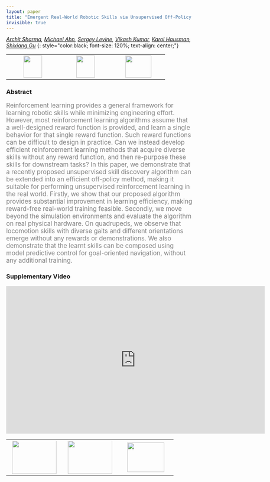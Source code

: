 ```yaml
---
layout: paper
title: "Emergent Real-World Robotic Skills via Unsupervised Off-Policy Reinforcement Learning"
invisible: true
---
```

*[Archit Sharma](https://architsharma97.github.io/), [Michael Ahn](http://), [Sergey Levine](https://people.eecs.berkeley.edu/~svlevine/), [Vikash Kumar](https://vikashplus.github.io/), [Karol Hausman](https://karolhausman.github.io/), [Shixiang Gu](https://sites.google.com/view/gugurus/home)*
{: style="color:black; font-size: 120%; text-align: center;"}

<table width="30%"> <tr>
<td style="width: 20%; text-align: center;"><a href="http://www.roboticsproceedings.org/rss16/p053.pdf"><img src="{{ site.baseurl }}/images/paper_link.png"
width = "50"  height = "60"/> </a> </td>

<td style="width: 20%; text-align: center;"><a href="https://sites.google.com/view/dads-skill"><img src="{{ site.baseurl }}/images/website_link.png"
width = "50"  height = "60"/> </a> </td>

<td style="width: 20%; text-align: center;"><a href="nan"><img src="{{ site.baseurl }}/images/pheedloop_link.png"
width = "70"  height = "60"/> </a> </td>

</tr></table>

### Abstract
<html><p style="color:gray; font-size: 120%; text-align: justified;">
Reinforcement learning provides a general framework for learning robotic skills while minimizing engineering effort. However, most reinforcement learning algorithms assume that a well-designed reward function is provided, and learn a single behavior for that single reward function. Such reward functions can be difficult to design in practice. Can we instead develop efficient reinforcement learning methods that acquire diverse skills without any reward function, and then re-purpose these skills for downstream tasks? In this paper, we demonstrate that a recently proposed unsupervised skill discovery algorithm can be extended into an efficient off-policy method, making it suitable for performing unsupervised reinforcement learning in the real world. Firstly, we show that our proposed algorithm provides substantial improvement in learning efficiency, making reward-free real-world training feasible. Secondly, we move beyond the simulation environments and evaluate the algorithm on real physical hardware. On quadrupeds, we observe that locomotion skills with diverse gaits and different orientations emerge without any rewards or demonstrations. We also demonstrate that the learnt skills can be composed using model predictive control for goal-oriented navigation, without any additional training.
</p></html>

### Supplementary Video
<iframe width="700" height="400" src="https://www.youtube.com/embed/b7oJSxujWIM " frameborder="0" allow="accelerometer; autoplay; encrypted-media; gyroscope; picture-in-picture" allowfullscreen></iframe>

<table width="100%"><tr><td style="width: 30%; text-align: center;"><a href="{{ site.baseurl }}/program/papers/52"> <img src="{{ site.baseurl }}/images/previous_icon.png" width = "120"  height = "90"/> </a> </td>

<td style="width: 30%; text-align: center;"><a href="{{ site.baseurl }}/program/papers"> <img src="{{ site.baseurl }}/images/overview_icon.png" width = "120"  height = "90"/> </a> </td> 

<td style="width: 30%; text-align: center;"><a href="{{ site.baseurl }}/program/papers/54"> <img src="{{ site.baseurl }}/images/next_icon.png" width = "100"  height = "80"/> </a> </td> 

</tr></table>

